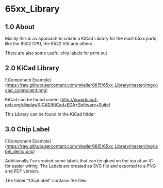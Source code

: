 65xx_Library
============

## 1.0 About

Mainly this is an approach to create a KiCad Library for the most 65xx 
parts, like the 6502 CPU, the 6522 VIA and others.

There are also some useful chip labels for print out

## 2.0 KiCad Library

![Component Example] (https://raw.githubusercontent.com/mkeller0815/65xx_Library/master/img/kicad_component.png)

KiCad can be found under: 
(http://www.kicad-pcb.org/display/KICAD/KiCad+EDA+Software+Suite)

This Library can be found in the KiCad folder

## 3.0 Chip Label

![Component Example] (https://raw.githubusercontent.com/mkeller0815/65xx_Library/master/img/label_demo.png)

Additionally I've created some labels that can be glued on the top of an IC for easier wiring. 
The Labels are created as SVG file and exported to a PNG and PDF version. 

The folder "ChipLabel" contains the files.


